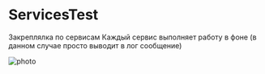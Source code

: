 # ServicesTest
Закреплялка по сервисам
Каждый сервис выполняет работу в фоне
(в данном случае просто выводит в лог сообщение)

![photo](https://user-images.githubusercontent.com/70865564/211224806-d791f308-4d93-48a4-afa7-fb628356d745.jpg)
